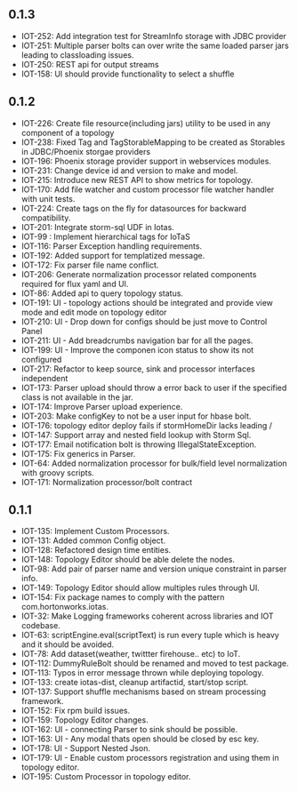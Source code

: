 ## 0.1.3
 * IOT-252: Add integration test for StreamInfo storage with JDBC provider
 * IOT-251: Multiple parser bolts can over write the same loaded parser jars leading to classloading issues.
 * IOT-250: REST api for output streams
 * IOT-158: UI should provide functionality to select a shuffle
 
## 0.1.2
 * IOT-226: Create file resource(including jars) utility to be used in any component of a topology
 * IOT-238: Fixed Tag and TagStorableMapping to be created as Storables in JDBC/Phoenix storgae providers
 * IOT-196: Phoenix storage provider support in webservices modules.
 * IOT-231: Change device id and version to make and model.
 * IOT-215: Introduce new REST API to show metrics for topology.
 * IOT-170: Add file watcher and custom processor file watcher handler with unit tests.
 * IOT-224: Create tags on the fly for datasources for backward compatibility.
 * IOT-201: Integrate storm-sql UDF in Iotas.
 * IOT-99 : Implement hierarchical tags for IoTaS
 * IOT-116: Parser Exception handling requirements.
 * IOT-192: Added support for templatized message.
 * IOT-172: Fix parser file name conflict.
 * IOT-206: Generate normalization processor related components required for flux yaml and UI.
 * IOT-86: Added api to query topology status.
 * IOT-191: UI - topology actions should be integrated and provide view mode and edit mode on topology editor
 * IOT-210: UI - Drop down for configs should be just move to Control Panel
 * IOT-211: UI - Add breadcrumbs navigation bar for all the pages.
 * IOT-199: UI - Improve the componen icon status to show its not configured
 * IOT-217: Refactor to keep source, sink and processor interfaces independent
 * IOT-173: Parser upload should throw a error back to user if the specified class is not available in the jar.
 * IOT-174: Improve Parser upload experience.
 * IOT-203: Make configKey to not be a user input for hbase bolt.
 * IOT-176: topology editor deploy fails if stormHomeDir lacks leading /
 * IOT-147: Support array and nested field lookup with Storm Sql.
 * IOT-177: Email notification bolt is throwing IllegalStateException.
 * IOT-175: Fix generics in Parser.
 * IOT-64:  Added normalization processor for bulk/field level normalization with groovy scripts.
 * IOT-171: Normalization processor/bolt contract

## 0.1.1
 * IOT-135: Implement Custom Processors.
 * IOT-131: Added common Config object.
 * IOT-128: Refactored design time entities.
 * IOT-148: Topology Editor should be able delete the nodes.
 * IOT-98: Add pair of parser name and version unique constraint in parser info.
 * IOT-149: Topology Editor should allow multiples rules through UI.
 * IOT-154: Fix package names to comply with the pattern com.hortonworks.iotas.
 * IOT-32:  Make Logging frameworks coherent across libraries and IOT codebase.
 * IOT-63:  scriptEngine.eval(scriptText) is run every tuple which is heavy and it should be avoided.
 * IOT-78:  Add dataset(weather, twittter firehouse.. etc) to IoT.
 * IOT-112: DummyRuleBolt should be renamed and moved to test package.
 * IOT-113: Typos in error message thrown while deploying topology.
 * IOT-133: create iotas-dist, cleanup artifactid, start/stop script.
 * IOT-137: Support shuffle mechanisms based on stream processing framework.
 * IOT-152: Fix rpm build issues.
 * IOT-159: Topology Editor changes.
 * IOT-162: UI - connecting Parser to sink should be possible.
 * IOT-163: UI - Any modal thats open should be closed by esc key.
 * IOT-178: UI - Support Nested Json.
 * IOT-179: UI - Enable custom processors registration and using them in topology editor.
 * IOT-195: Custom Processor in topology editor.
